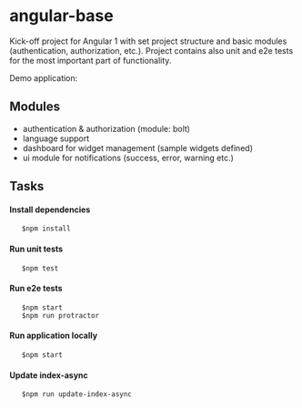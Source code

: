 angular-base
============

Kick-off project for Angular 1 with set project structure and basic modules (authentication, authorization, etc.).
Project contains also unit and e2e tests for the most important part of functionality.

Demo application: 

## Modules

* authentication & authorization (module: bolt)
* language support
* dashboard for widget management (sample widgets defined)
* ui module for notifications (success, error, warning etc.)

## Tasks

#### Install dependencies

```shell
   $npm install
```

#### Run unit tests

```shell
   $npm test
```

#### Run e2e tests

```shell
   $npm start
   $npm run protractor
```

#### Run application locally

```shell
   $npm start
```

#### Update index-async

```shell
   $npm run update-index-async
```
